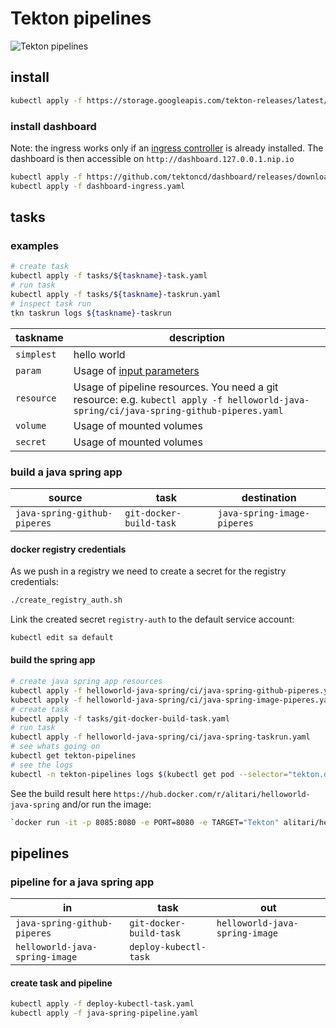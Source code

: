 # Tekton pipelines

![Tekton pipelines](https://tekton.dev/img/logos/tekton-horizontal-color.png)

## install

```bash
kubectl apply -f https://storage.googleapis.com/tekton-releases/latest/release.yaml
```

### install dashboard

Note: the ingress works only if an [ingress controller](https://github.com/helm/charts/tree/master/stable/nginx-ingress) is already installed. The dashboard is then accessible on `http://dashboard.127.0.0.1.nip.io`

```bash
kubectl apply -f https://github.com/tektoncd/dashboard/releases/download/v0.1.1/release.yaml
kubectl apply -f dashboard-ingress.yaml
```

## tasks

### examples

```bash
# create task
kubectl apply -f tasks/${taskname}-task.yaml
# run task
kubectl apply -f tasks/${taskname}-taskrun.yaml
# inspect task run
tkn taskrun logs ${taskname}-taskrun
```

| taskname | description |
| ------------| -------- |
|`simplest`| hello world |
|`param`| Usage of [input parameters](https://github.com/tektoncd/pipeline/blob/v0.7.0/docs/tasks.md#parameters) |
|`resource`| Usage of pipeline resources. You need a git resource: e.g. `kubectl apply -f helloworld-java-spring/ci/java-spring-github-piperes.yaml` |
|`volume`| Usage of mounted volumes |
|`secret`| Usage of mounted volumes |



### build a java spring app

| source | task | destination |
| ------------| -------- | ----------- |
|`java-spring-github-piperes`| `git-docker-build-task` | `java-spring-image-piperes` |

#### docker registry credentials

As we push in a registry we need to create a secret for the registry credentials:

```bash
./create_registry_auth.sh
```

Link the created secret `registry-auth` to the default service account:

```bash
kubectl edit sa default
```

#### build the spring app

```bash
# create java spring app resources
kubectl apply -f helloworld-java-spring/ci/java-spring-github-piperes.yaml
kubectl apply -f helloworld-java-spring/ci/java-spring-image-piperes.yaml
# create task
kubectl apply -f tasks/git-docker-build-task.yaml
# run task
kubectl apply -f helloworld-java-spring/ci/java-spring-taskrun.yaml
# see whats going on
kubectl get tekton-pipelines
# see the logs
kubectl -n tekton-pipelines logs $(kubectl get pod --selector="tekton.dev/taskRun=java-spring-taskrun" -o=name) -c step-build-and-push | less
```

See the build result here `https://hub.docker.com/r/alitari/helloworld-java-spring` and/or run the image:

```bash
`docker run -it -p 8085:8080 -e PORT=8080 -e TARGET="Tekton" alitari/helloworld-java-spring`
```

## pipelines

### pipeline for a java spring app

| in          | task     | out |
| ------------| -------- | -------- |
|`java-spring-github-piperes` | `git-docker-build-task`| `helloworld-java-spring-image` |
|`helloworld-java-spring-image` | `deploy-kubectl-task`| |

#### create task and pipeline

```bash
kubectl apply -f deploy-kubectl-task.yaml
kubectl apply -f java-spring-pipeline.yaml
```

